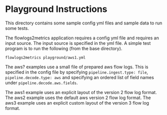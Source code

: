 # Playground Instructions

This directory contains some sample config yml files and sample data to run some tests.

The flowlogs2metrics application requires a config yml file and requires an input source.
The input source is specified in the yml file.
A simple test program is to run the following (from the base directory).

```
flowlogs2metrics playground/aws1.yml
```

The aws? examples use a small file of prepared aws flow logs.
This is specified in the config file by specifying `pipeline.ingest.type: file`, `pipeline.decode.type: aws` and
specifying an ordered list of field names under `pipeline.decode.aws.fields`.

The aws1 example uses an explicit layout of the version 2 flow log format.
The aws2 example uses the default aws version 2 flow log format.
The aws3 example uses an explicit custom layout of the version 3 flow log format.
